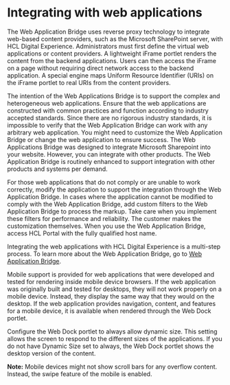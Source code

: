 # Integrating with web applications

The Web Application Bridge uses reverse proxy technology to integrate web-based content providers, such as the Microsoft SharePoint server, with HCL Digital Experience. Administrators must first define the virtual web applications or content providers. A lightweight iFrame portlet renders the content from the backend applications. Users can then access the iFrame on a page without requiring direct network access to the backend application. A special engine maps Uniform Resource Identifier \(URIs\) on the iFrame portlet to real URIs from the content providers.

The intention of the Web Applications Bridge is to support the complex and heterogeneous web applications. Ensure that the web applications are constructed with common practices and function according to industry accepted standards. Since there are no rigorous industry standards, it is impossible to verify that the Web Application Bridge can work with any arbitrary web application. You might need to customize the Web Application Bridge or change the web application to ensure success. The Web Applications Bridge was designed to integrate Microsoft Sharepoint into your website. However, you can integrate with other products. The Web Application Bridge is routinely enhanced to support integration with other products and systems per demand.

For those web applications that do not comply or are unable to work correctly, modify the application to support the integration through the Web Application Bridge. In cases where the application cannot be modified to comply with the Web Application Bridge, add custom filters to the Web Application Bridge to process the markup. Take care when you implement these filters for performance and reliability. The customer makes the customization themselves. When you use the Web Application Bridge, access HCL Portal with the fully qualified host name.

Integrating the web applications with HCL Digital Experience is a multi-step process. To learn more about the Web Application Bridge, go to [Web Application Bridge](../panel_help/h_wab_ov.md).

Mobile support is provided for web applications that were developed and tested for rendering inside mobile device browsers. If the web application was originally built and tested for desktops, they will not work properly on a mobile device. Instead, they display the same way that they would on the desktop. If the web application provides navigation, content, and features for a mobile device, it is available when rendered through the Web Dock portlet.

Configure the Web Dock portlet to always allow dynamic size. This setting allows the screen to respond to the different sizes of the applications. If you do not have Dynamic Size set to always, the Web Dock portlet shows the desktop version of the content.

**Note:** Mobile devices might not show scroll bars for any overflow content. Instead, the swipe feature of the mobile is enabled.

